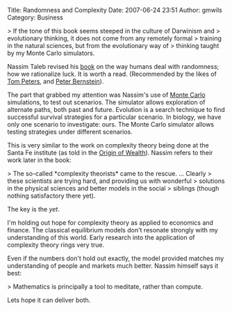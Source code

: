 Title: Randomness and Complexity
Date: 2007-06-24 23:51
Author: gmwils
Category: Business

<p>
> If the tone of this book seems steeped in the culture of Darwinism and
> evolutionary thinking, it does not come from any remotely formal
> training in the natural sciences, but from the evolutionary way of
> thinking taught by my Monte Carlo simulators.

</p>

Nassim Taleb revised his [book][] on the way humans deal with
randomness; how we rationalize luck. It is worth a read. (Recommended by
the likes of [Tom Peters][], and [Peter Bernstein][]).

</p>

The part that grabbed my attention was Nassim's use of [Monte Carlo][]
simulations, to test out scenarios. The simulator allows exploration of
alternate paths, both past and future. Evolution is a search technique
to find successful survival strategies for a particular scenario. In
biology, we have only one scenario to investigate: ours. The Monte Carlo
simulator allows testing strategies under different scenarios.

</p>

This is very similar to the work on complexity theory being done at the
Santa Fe institute (as told in the [Origin of Wealth][]). Nassim refers
to their work later in the book:

</p>

<p>
> The so-called *complexity theorists* came to the rescue. ... Clearly
> these scientists are trying hard, and providing us with wonderful
> solutions in the physical sciences and better models in the social
> siblings (though nothing satisfactory there yet).

</p>

The key is the *yet*.

</p>

I'm holding out hope for complexity theory as applied to economics and
finance. The classical equilibrium models don't resonate strongly with
my understanding of this world. Early research into the application of
complexity theory rings very true.

</p>

Even if the numbers don't hold out exactly, the model provided matches
my understanding of people and markets much better. Nassim himself says
it best:

</p>

<p>
> Mathematics is principally a tool to meditate, rather than compute.

</p>

Lets hope it can deliver both.

</p>

  [book]: http://www.amazon.com/exec/obidos/asin/0812975219/ref=nosim/pseudofish-20
  [Tom Peters]: http://www.amazon.com/exec/obidos/asin/0060548789/ref=nosim/pseudofish-20
  [Peter Bernstein]: http://www.amazon.com/exec/obidos/asin/0471295639/ref=nosim/pseudofish-20
  [Monte Carlo]: http://en.wikipedia.org/wiki/Monte_Carlo_method
  [Origin of Wealth]: http://pseudofish.com/blog/2007/06/07/origin-of-wealth/
